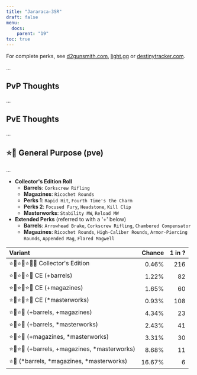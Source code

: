 ```yaml
---
title: "Jararaca-3SR"
draft: false
menu:
  docs:
    parent: "19"
toc: true
---
```


For complete perks, see [d2gunsmith.com](https://d2gunsmith.com/w/1851521408), [light.gg](https://www.light.gg/db/items/1851521408) or [destinytracker.com](https://destinytracker.com/destiny-2/db/items/1851521408).

...

## PvP Thoughts

...

## PvE Thoughts

...

## ⭐👾 General Purpose (pve)

...

* **Collector's Edition Roll**
  * **Barrels**: `Corkscrew Rifling`
  * **Magazines**: `Ricochet Rounds`
  * **Perks 1**: `Rapid Hit`, `Fourth Time's the Charm`
  * **Perks 2**: `Focused Fury`, `Headstone`, `Kill Clip`
  * **Masterworks**: `Stability MW`, `Reload MW`
* **Extended Perks** (referred to with a '+' below)
  * **Barrels**: `Arrowhead Brake`, `Corkscrew Rifling`, `Chambered Compensator`
  * **Magazines**: `Ricochet Rounds`, `High-Caliber Rounds`, `Armor-Piercing Rounds`, `Appended Mag`, `Flared Magwell`

| Variant | Chance | 1 in ? |
|:-|-:|-:|
| ⭐👾⭐👾⭐👾🌟 Collector's Edition | 0.46% | 216 |
| ⭐👾⭐👾⭐👾 CE (+barrels) | 1.22% | 82 |
| ⭐👾⭐👾⭐👾 CE (+magazines) | 1.65% | 60 |
| ⭐👾⭐👾⭐👾 CE (*masterworks) | 0.93% | 108 |
| ⭐👾⭐👾 (+barrels, +magazines) | 4.34% | 23 |
| ⭐👾⭐👾 (+barrels, *masterworks) | 2.43% | 41 |
| ⭐👾⭐👾 (+magazines, *masterworks) | 3.31% | 30 |
| ⭐👾⭐👾 (+barrels, +magazines, *masterworks) | 8.68% | 11 |
| ⭐👾 (*barrels, *magazines, *masterworks) | 16.67% | 6 |
